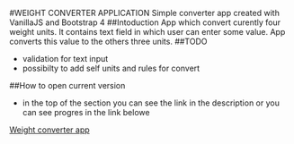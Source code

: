 #WEIGHT CONVERTER APPLICATION
Simple converter app created with VanillaJS and Bootstrap 4
##Intoduction
App which convert curently four weight units. It contains text field in which user can enter some value. App converts this value to the others three units. 
##TODO

- validation for text input
- possibilty to add self units and rules for convert

##How to open current version

- in the top of the section you can see the link in the description or you can see progres in the link belowe

[Weight converter app](https://simon125.github.io/weight-converter-app/)
